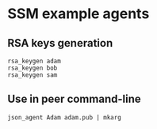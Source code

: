 # SSM example agents

## RSA keys generation

```
rsa_keygen adam
rsa_keygen bob
rsa_keygen sam
```

## Use in peer command-line

```
json_agent Adam adam.pub | mkarg
```

